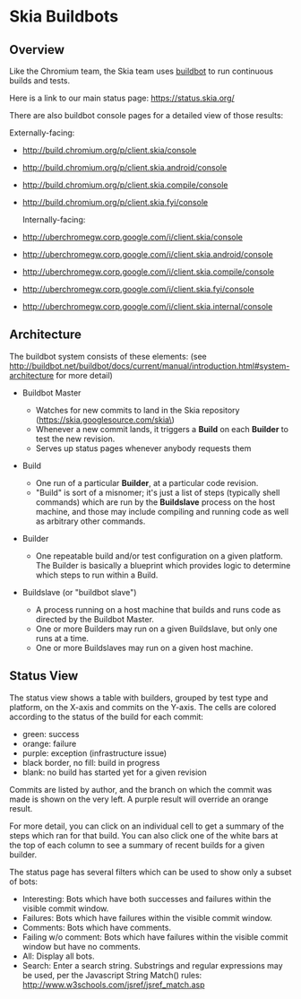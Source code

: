 Skia Buildbots
==============

Overview
--------

Like the Chromium team, the Skia team uses [buildbot](http://trac.buildbot.net/)
to run continuous builds and tests.

Here is a link to our main status page: https://status.skia.org/

There are also buildbot console pages for a detailed view of those results:
  
  Externally-facing:

* http://build.chromium.org/p/client.skia/console
* http://build.chromium.org/p/client.skia.android/console
* http://build.chromium.org/p/client.skia.compile/console
* http://build.chromium.org/p/client.skia.fyi/console

  Internally-facing:

* http://uberchromegw.corp.google.com/i/client.skia/console
* http://uberchromegw.corp.google.com/i/client.skia.android/console
* http://uberchromegw.corp.google.com/i/client.skia.compile/console
* http://uberchromegw.corp.google.com/i/client.skia.fyi/console
* http://uberchromegw.corp.google.com/i/client.skia.internal/console


Architecture
------------

The buildbot system consists of these elements: \(see
http://buildbot.net/buildbot/docs/current/manual/introduction.html#system-architecture
for more detail\) 

* Buildbot Master

    * Watches for new commits to land in the Skia repository
      \(https://skia.googlesource.com/skia\)
    * Whenever a new commit lands, it triggers a **Build** on each **Builder**
      to test the new revision.
    * Serves up status pages whenever anybody requests them

* Build

    * One run of a particular **Builder**, at a particular code revision.
    * "Build" is sort of a misnomer; it's just a list of steps (typically shell
      commands) which are run by the **Buildslave** process on the host
      machine, and those may include compiling and running code as well as
      arbitrary other commands.

* Builder

    * One repeatable build and/or test configuration on a given platform. The
      Builder is basically a blueprint which provides logic to determine which
      steps to run within a Build.

* Buildslave \(or "buildbot slave"\)
    
    * A process running on a host machine that builds and runs code as directed
      by the Buildbot Master.
    * One or more Builders may run on a given Buildslave, but only one runs at
      a time.
    * One or more Buildslaves may run on a given host machine.


Status View
------------

The status view shows a table with builders, grouped by test type and platform,
on the X-axis and commits on the Y-axis.  The cells are colored according to
the status of the build for each commit:

* green: success
* orange: failure
* purple: exception (infrastructure issue)
* black border, no fill: build in progress
* blank: no build has started yet for a given revision

Commits are listed by author, and the branch on which the commit was made is
shown on the very left. A purple result will override an orange result.

For more detail, you can click on an individual cell to get a summary of the
steps which ran for that build.  You can also click one of the white bars at
the top of each column to see a summary of recent builds for a given builder.

The status page has several filters which can be used to show only a subset of
bots:

* Interesting: Bots which have both successes and failures within the visible
  commit window.
* Failures: Bots which have failures within the visible commit window.
* Comments: Bots which have comments.
* Failing w/o comment: Bots which have failures within the visible commit window
  but have no comments.
* All: Display all bots.
* Search: Enter a search string. Substrings and regular expressions may be
  used, per the Javascript String Match() rules:
  http://www.w3schools.com/jsref/jsref_match.asp


